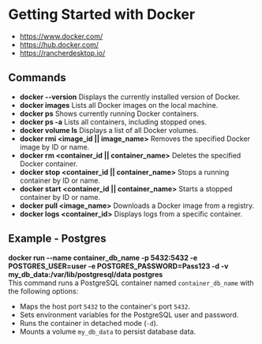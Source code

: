 # Getting Started with Docker

- https://www.docker.com/
- https://hub.docker.com/
- https://rancherdesktop.io/

## Commands

- **docker --version**  Displays the currently installed version of Docker.
- **docker images**  Lists all Docker images on the local machine.
- **docker ps**  Shows currently running Docker containers.
- **docker ps -a**  Lists all containers, including stopped ones.
- **docker volume ls**  Displays a list of all Docker volumes.
- **docker rmi <image_id || image_name>**  Removes the specified Docker image by ID or name.
- **docker rm <container_id || container_name>**  Deletes the specified Docker container.
- **docker stop <container_id || container_name>**  Stops a running container by ID or name.
- **docker start <container_id || container_name>**  Starts a stopped container by ID or name.
- **docker pull <image_name>**  Downloads a Docker image from a registry.
- **docker logs <container_id>**  Displays logs from a specific container.


## Example - Postgres
**docker run --name container_db_name -p 5432:5432 -e POSTGRES_USER=user -e POSTGRES_PASSWORD=Pass123 -d -v my_db_data:/var/lib/postgresql/data postgres**  
This command runs a PostgreSQL container named `container_db_name` with the following options:
- Maps the host port `5432` to the container's port `5432`.
- Sets environment variables for the PostgreSQL user and password.
- Runs the container in detached mode (`-d`).
- Mounts a volume `my_db_data` to persist database data.



